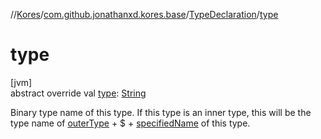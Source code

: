 //[Kores](../../../index.md)/[com.github.jonathanxd.kores.base](../index.md)/[TypeDeclaration](index.md)/[type](type.md)

# type

[jvm]\
abstract override val [type](type.md): [String](https://kotlinlang.org/api/latest/jvm/stdlib/kotlin/-string/index.html)

Binary type name of this type. If this type is an inner type, this will be the type name of [outerType](outer-type.md) + $ + [specifiedName](specified-name.md) of this type.

